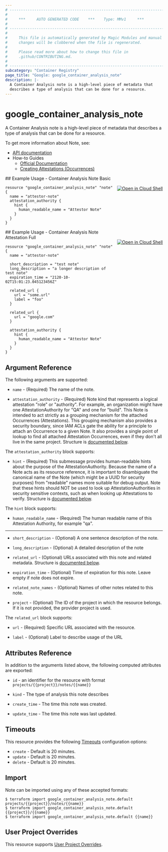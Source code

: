 ```yaml
---
# ----------------------------------------------------------------------------
#
#     ***     AUTO GENERATED CODE    ***    Type: MMv1     ***
#
# ----------------------------------------------------------------------------
#
#     This file is automatically generated by Magic Modules and manual
#     changes will be clobbered when the file is regenerated.
#
#     Please read more about how to change this file in
#     .github/CONTRIBUTING.md.
#
# ----------------------------------------------------------------------------
subcategory: "Container Registry"
page_title: "Google: google_container_analysis_note"
description: |-
  A Container Analysis note is a high-level piece of metadata that
  describes a type of analysis that can be done for a resource.
---
```


# google\_container\_analysis\_note

A Container Analysis note is a high-level piece of metadata that
describes a type of analysis that can be done for a resource.


To get more information about Note, see:

* [API documentation](https://cloud.google.com/container-analysis/api/reference/rest/)
* How-to Guides
    * [Official Documentation](https://cloud.google.com/container-analysis/)
    * [Creating Attestations (Occurrences)](https://cloud.google.com/binary-authorization/docs/making-attestations)

<div class = "oics-button" style="float: right; margin: 0 0 -15px">
  <a href="https://console.cloud.google.com/cloudshell/open?cloudshell_git_repo=https%3A%2F%2Fgithub.com%2Fterraform-google-modules%2Fdocs-examples.git&cloudshell_working_dir=container_analysis_note_basic&cloudshell_image=gcr.io%2Fgraphite-cloud-shell-images%2Fterraform%3Alatest&open_in_editor=main.tf&cloudshell_print=.%2Fmotd&cloudshell_tutorial=.%2Ftutorial.md" target="_blank">
    <img alt="Open in Cloud Shell" src="//gstatic.com/cloudssh/images/open-btn.svg" style="max-height: 44px; margin: 32px auto; max-width: 100%;">
  </a>
</div>
## Example Usage - Container Analysis Note Basic


```hcl
resource "google_container_analysis_note" "note" {
  name = "attestor-note"
  attestation_authority {
    hint {
      human_readable_name = "Attestor Note"
    }
  }
}
```
<div class = "oics-button" style="float: right; margin: 0 0 -15px">
  <a href="https://console.cloud.google.com/cloudshell/open?cloudshell_git_repo=https%3A%2F%2Fgithub.com%2Fterraform-google-modules%2Fdocs-examples.git&cloudshell_working_dir=container_analysis_note_attestation_full&cloudshell_image=gcr.io%2Fgraphite-cloud-shell-images%2Fterraform%3Alatest&open_in_editor=main.tf&cloudshell_print=.%2Fmotd&cloudshell_tutorial=.%2Ftutorial.md" target="_blank">
    <img alt="Open in Cloud Shell" src="//gstatic.com/cloudssh/images/open-btn.svg" style="max-height: 44px; margin: 32px auto; max-width: 100%;">
  </a>
</div>
## Example Usage - Container Analysis Note Attestation Full


```hcl
resource "google_container_analysis_note" "note" {
  name = "attestor-note"

  short_description = "test note"
  long_description = "a longer description of test note"
  expiration_time = "2120-10-02T15:01:23.045123456Z"

  related_url {
    url = "some.url"
    label = "foo"
  }

  related_url {
    url = "google.com"
  }

  attestation_authority {
    hint {
      human_readable_name = "Attestor Note"
    }
  }
}
```

## Argument Reference

The following arguments are supported:


* `name` -
  (Required)
  The name of the note.

* `attestation_authority` -
  (Required)
  Note kind that represents a logical attestation "role" or "authority".
  For example, an organization might have one AttestationAuthority for
  "QA" and one for "build". This Note is intended to act strictly as a
  grouping mechanism for the attached Occurrences (Attestations). This
  grouping mechanism also provides a security boundary, since IAM ACLs
  gate the ability for a principle to attach an Occurrence to a given
  Note. It also provides a single point of lookup to find all attached
  Attestation Occurrences, even if they don't all live in the same
  project.
  Structure is [documented below](#nested_attestation_authority).


<a name="nested_attestation_authority"></a>The `attestation_authority` block supports:

* `hint` -
  (Required)
  This submessage provides human-readable hints about the purpose of
  the AttestationAuthority. Because the name of a Note acts as its
  resource reference, it is important to disambiguate the canonical
  name of the Note (which might be a UUID for security purposes)
  from "readable" names more suitable for debug output. Note that
  these hints should NOT be used to look up AttestationAuthorities
  in security sensitive contexts, such as when looking up
  Attestations to verify.
  Structure is [documented below](#nested_hint).


<a name="nested_hint"></a>The `hint` block supports:

* `human_readable_name` -
  (Required)
  The human readable name of this Attestation Authority, for
  example "qa".

- - -


* `short_description` -
  (Optional)
  A one sentence description of the note.

* `long_description` -
  (Optional)
  A detailed description of the note

* `related_url` -
  (Optional)
  URLs associated with this note and related metadata.
  Structure is [documented below](#nested_related_url).

* `expiration_time` -
  (Optional)
  Time of expiration for this note. Leave empty if note does not expire.

* `related_note_names` -
  (Optional)
  Names of other notes related to this note.

* `project` - (Optional) The ID of the project in which the resource belongs.
    If it is not provided, the provider project is used.


<a name="nested_related_url"></a>The `related_url` block supports:

* `url` -
  (Required)
  Specific URL associated with the resource.

* `label` -
  (Optional)
  Label to describe usage of the URL

## Attributes Reference

In addition to the arguments listed above, the following computed attributes are exported:

* `id` - an identifier for the resource with format `projects/{{project}}/notes/{{name}}`

* `kind` -
  The type of analysis this note describes

* `create_time` -
  The time this note was created.

* `update_time` -
  The time this note was last updated.


## Timeouts

This resource provides the following
[Timeouts](/docs/configuration/resources.html#timeouts) configuration options:

- `create` - Default is 20 minutes.
- `update` - Default is 20 minutes.
- `delete` - Default is 20 minutes.

## Import


Note can be imported using any of these accepted formats:

```
$ terraform import google_container_analysis_note.default projects/{{project}}/notes/{{name}}
$ terraform import google_container_analysis_note.default {{project}}/{{name}}
$ terraform import google_container_analysis_note.default {{name}}
```

## User Project Overrides

This resource supports [User Project Overrides](https://registry.terraform.io/providers/hashicorp/google/latest/docs/guides/provider_reference#user_project_override).

